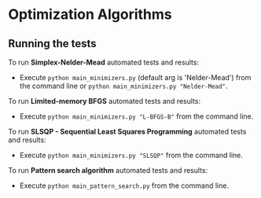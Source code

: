 # Optimization Algorithms


## Running the tests

To run **Simplex-Nelder-Mead** automated tests and results:

* Execute ``` python main_minimizers.py ``` (default arg is 'Nelder-Mead') from the command line or ``` python main_minimizers.py "Nelder-Mead" ```.


To run **Limited-memory BFGS** automated tests and results:

* Execute ``` python main_minimizers.py "L-BFGS-B" ``` from the command line.

To run **SLSQP - Sequential Least Squares Programming** automated tests and results:

* Execute ``` python main_minimizers.py "SLSQP" ``` from the command line.

To run **Pattern search algorithm** automated tests and results:

* Execute ``` python main_pattern_search.py ``` from the command line.


